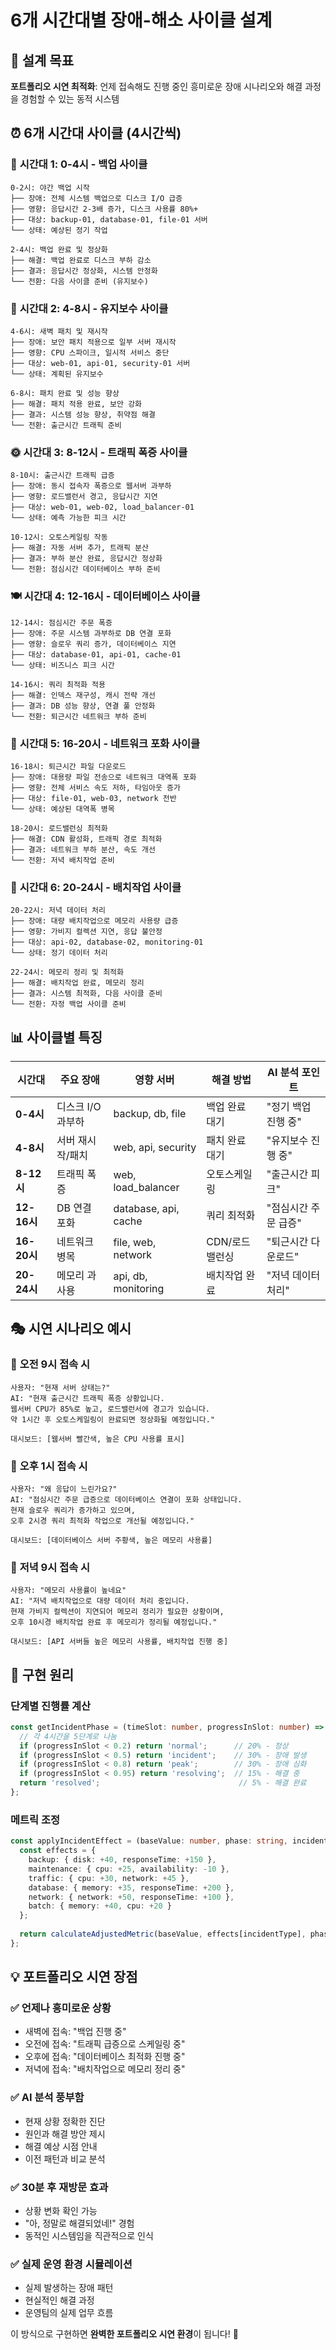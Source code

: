 # 6개 시간대별 장애-해소 사이클 설계

## 🎯 설계 목표

**포트폴리오 시연 최적화**: 언제 접속해도 진행 중인 흥미로운 장애 시나리오와 해결 과정을 경험할 수 있는 동적 시스템

## ⏰ 6개 시간대 사이클 (4시간씩)

### 🌙 **시간대 1: 0-4시 - 백업 사이클**
```
0-2시: 야간 백업 시작
├── 장애: 전체 시스템 백업으로 디스크 I/O 급증
├── 영향: 응답시간 2-3배 증가, 디스크 사용률 80%+
├── 대상: backup-01, database-01, file-01 서버
└── 상태: 예상된 정기 작업

2-4시: 백업 완료 및 정상화
├── 해결: 백업 완료로 디스크 부하 감소
├── 결과: 응답시간 정상화, 시스템 안정화
└── 전환: 다음 사이클 준비 (유지보수)
```

### 🌅 **시간대 2: 4-8시 - 유지보수 사이클**
```
4-6시: 새벽 패치 및 재시작
├── 장애: 보안 패치 적용으로 일부 서버 재시작
├── 영향: CPU 스파이크, 일시적 서비스 중단
├── 대상: web-01, api-01, security-01 서버
└── 상태: 계획된 유지보수

6-8시: 패치 완료 및 성능 향상
├── 해결: 패치 적용 완료, 보안 강화
├── 결과: 시스템 성능 향상, 취약점 해결
└── 전환: 출근시간 트래픽 준비
```

### 🌞 **시간대 3: 8-12시 - 트래픽 폭증 사이클**
```
8-10시: 출근시간 트래픽 급증
├── 장애: 동시 접속자 폭증으로 웹서버 과부하
├── 영향: 로드밸런서 경고, 응답시간 지연
├── 대상: web-01, web-02, load_balancer-01
└── 상태: 예측 가능한 피크 시간

10-12시: 오토스케일링 작동
├── 해결: 자동 서버 추가, 트래픽 분산
├── 결과: 부하 분산 완료, 응답시간 정상화
└── 전환: 점심시간 데이터베이스 부하 준비
```

### 🍽️ **시간대 4: 12-16시 - 데이터베이스 사이클**
```
12-14시: 점심시간 주문 폭증
├── 장애: 주문 시스템 과부하로 DB 연결 포화
├── 영향: 슬로우 쿼리 증가, 데이터베이스 지연
├── 대상: database-01, api-01, cache-01
└── 상태: 비즈니스 피크 시간

14-16시: 쿼리 최적화 적용
├── 해결: 인덱스 재구성, 캐시 전략 개선
├── 결과: DB 성능 향상, 연결 풀 안정화
└── 전환: 퇴근시간 네트워크 부하 준비
```

### 🏃 **시간대 5: 16-20시 - 네트워크 포화 사이클**
```
16-18시: 퇴근시간 파일 다운로드
├── 장애: 대용량 파일 전송으로 네트워크 대역폭 포화
├── 영향: 전체 서비스 속도 저하, 타임아웃 증가
├── 대상: file-01, web-03, network 전반
└── 상태: 예상된 대역폭 병목

18-20시: 로드밸런싱 최적화
├── 해결: CDN 활성화, 트래픽 경로 최적화
├── 결과: 네트워크 부하 분산, 속도 개선
└── 전환: 저녁 배치작업 준비
```

### 🌆 **시간대 6: 20-24시 - 배치작업 사이클**
```
20-22시: 저녁 데이터 처리
├── 장애: 대량 배치작업으로 메모리 사용량 급증
├── 영향: 가비지 컬렉션 지연, 응답 불안정
├── 대상: api-02, database-02, monitoring-01
└── 상태: 정기 데이터 처리

22-24시: 메모리 정리 및 최적화
├── 해결: 배치작업 완료, 메모리 정리
├── 결과: 시스템 최적화, 다음 사이클 준비
└── 전환: 자정 백업 사이클 준비
```

## 📊 사이클별 특징

| 시간대 | 주요 장애 | 영향 서버 | 해결 방법 | AI 분석 포인트 |
|--------|-----------|-----------|-----------|----------------|
| **0-4시** | 디스크 I/O 과부하 | backup, db, file | 백업 완료 대기 | "정기 백업 진행 중" |
| **4-8시** | 서버 재시작/패치 | web, api, security | 패치 완료 대기 | "유지보수 진행 중" |
| **8-12시** | 트래픽 폭증 | web, load_balancer | 오토스케일링 | "출근시간 피크" |
| **12-16시** | DB 연결 포화 | database, api, cache | 쿼리 최적화 | "점심시간 주문 급증" |
| **16-20시** | 네트워크 병목 | file, web, network | CDN/로드밸런싱 | "퇴근시간 다운로드" |
| **20-24시** | 메모리 과사용 | api, db, monitoring | 배치작업 완료 | "저녁 데이터 처리" |

## 🎭 시연 시나리오 예시

### 📅 **오전 9시 접속 시**
```
사용자: "현재 서버 상태는?"
AI: "현재 출근시간 트래픽 폭증 상황입니다. 
웹서버 CPU가 85%로 높고, 로드밸런서에 경고가 있습니다.
약 1시간 후 오토스케일링이 완료되면 정상화될 예정입니다."

대시보드: [웹서버 빨간색, 높은 CPU 사용률 표시]
```

### 📅 **오후 1시 접속 시**  
```
사용자: "왜 응답이 느린가요?"
AI: "점심시간 주문 급증으로 데이터베이스 연결이 포화 상태입니다.
현재 슬로우 쿼리가 증가하고 있으며, 
오후 2시경 쿼리 최적화 작업으로 개선될 예정입니다."

대시보드: [데이터베이스 서버 주황색, 높은 메모리 사용률]
```

### 📅 **저녁 9시 접속 시**
```
사용자: "메모리 사용률이 높네요"
AI: "저녁 배치작업으로 대량 데이터 처리 중입니다.
현재 가비지 컬렉션이 지연되어 메모리 정리가 필요한 상황이며,
오후 10시경 배치작업 완료 후 메모리가 정리될 예정입니다."

대시보드: [API 서버들 높은 메모리 사용률, 배치작업 진행 중]
```

## 🔄 구현 원리

### 단계별 진행률 계산
```typescript
const getIncidentPhase = (timeSlot: number, progressInSlot: number) => {
  // 각 4시간을 5단계로 나눔
  if (progressInSlot < 0.2) return 'normal';      // 20% - 정상
  if (progressInSlot < 0.5) return 'incident';    // 30% - 장애 발생
  if (progressInSlot < 0.8) return 'peak';        // 30% - 장애 심화
  if (progressInSlot < 0.95) return 'resolving';  // 15% - 해결 중
  return 'resolved';                               // 5% - 해결 완료
};
```

### 메트릭 조정
```typescript
const applyIncidentEffect = (baseValue: number, phase: string, incidentType: string) => {
  const effects = {
    backup: { disk: +40, responseTime: +150 },
    maintenance: { cpu: +25, availability: -10 },
    traffic: { cpu: +30, network: +45 },
    database: { memory: +35, responseTime: +200 },
    network: { network: +50, responseTime: +100 },
    batch: { memory: +40, cpu: +20 }
  };
  
  return calculateAdjustedMetric(baseValue, effects[incidentType], phase);
};
```

## 💡 포트폴리오 시연 장점

### ✅ **언제나 흥미로운 상황**
- 새벽에 접속: "백업 진행 중" 
- 오전에 접속: "트래픽 급증으로 스케일링 중"
- 오후에 접속: "데이터베이스 최적화 진행 중"
- 저녁에 접속: "배치작업으로 메모리 정리 중"

### ✅ **AI 분석 풍부함**
- 현재 상황 정확한 진단
- 원인과 해결 방안 제시
- 해결 예상 시점 안내
- 이전 패턴과 비교 분석

### ✅ **30분 후 재방문 효과**
- 상황 변화 확인 가능
- "아, 정말로 해결되었네!" 경험
- 동적인 시스템임을 직관적으로 인식

### ✅ **실제 운영 환경 시뮬레이션**  
- 실제 발생하는 장애 패턴
- 현실적인 해결 과정
- 운영팀의 실제 업무 흐름

이 방식으로 구현하면 **완벽한 포트폴리오 시연 환경**이 됩니다! 🎉